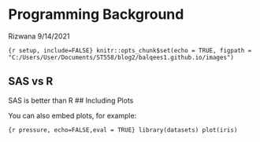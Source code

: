 Programming Background
================
Rizwana
9/14/2021

`{r setup, include=FALSE} knitr::opts_chunk$set(echo = TRUE, figpath =
"C:/Users/User/Documents/ST558/blog2/balqees1.github.io/images")`

## SAS vs R

SAS is better than R \#\# Including Plots

You can also embed plots, for example:

`{r pressure, echo=FALSE,eval = TRUE} library(datasets) plot(iris)`
